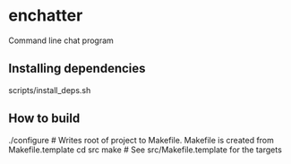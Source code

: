 # enchatter
Command line chat program

## Installing dependencies
scripts/install_deps.sh

## How to build
./configure # Writes root of project to Makefile. Makefile is created from Makefile.template
cd src
make <your wanted target> # See src/Makefile.template for the targets
